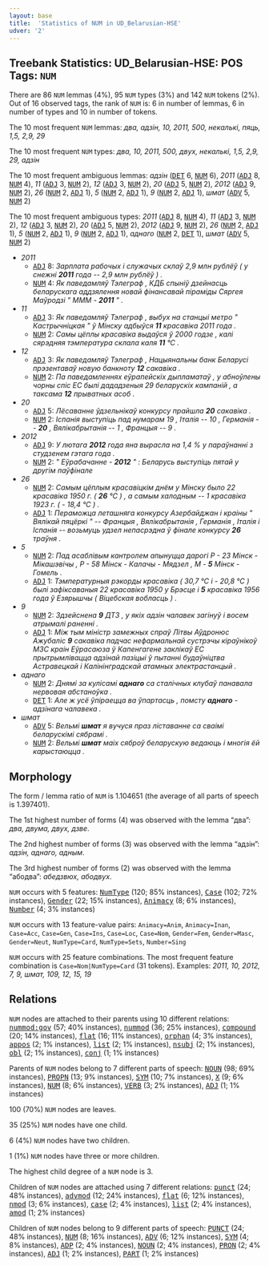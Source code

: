 ```yaml
---
layout: base
title:  'Statistics of NUM in UD_Belarusian-HSE'
udver: '2'
---
```


## Treebank Statistics: UD_Belarusian-HSE: POS Tags: `NUM`

There are 86 `NUM` lemmas (4%), 95 `NUM` types (3%) and 142 `NUM` tokens (2%).
Out of 16 observed tags, the rank of `NUM` is: 6 in number of lemmas, 6 in number of types and 10 in number of tokens.

The 10 most frequent `NUM` lemmas: <em>два, адзін, 10, 2011, 500, некалькі, пяць, 1,5, 2,9, 29</em>

The 10 most frequent `NUM` types:  <em>два, 10, 2011, 500, двух, некалькі, 1,5, 2,9, 29, адзін</em>

The 10 most frequent ambiguous lemmas: <em>адзін</em> (<tt><a href="be_hse-pos-DET.html">DET</a></tt> 6, <tt><a href="be_hse-pos-NUM.html">NUM</a></tt> 6), <em>2011</em> (<tt><a href="be_hse-pos-ADJ.html">ADJ</a></tt> 8, <tt><a href="be_hse-pos-NUM.html">NUM</a></tt> 4), <em>11</em> (<tt><a href="be_hse-pos-ADJ.html">ADJ</a></tt> 3, <tt><a href="be_hse-pos-NUM.html">NUM</a></tt> 2), <em>12</em> (<tt><a href="be_hse-pos-ADJ.html">ADJ</a></tt> 3, <tt><a href="be_hse-pos-NUM.html">NUM</a></tt> 2), <em>20</em> (<tt><a href="be_hse-pos-ADJ.html">ADJ</a></tt> 5, <tt><a href="be_hse-pos-NUM.html">NUM</a></tt> 2), <em>2012</em> (<tt><a href="be_hse-pos-ADJ.html">ADJ</a></tt> 9, <tt><a href="be_hse-pos-NUM.html">NUM</a></tt> 2), <em>26</em> (<tt><a href="be_hse-pos-NUM.html">NUM</a></tt> 2, <tt><a href="be_hse-pos-ADJ.html">ADJ</a></tt> 1), <em>5</em> (<tt><a href="be_hse-pos-NUM.html">NUM</a></tt> 2, <tt><a href="be_hse-pos-ADJ.html">ADJ</a></tt> 1), <em>9</em> (<tt><a href="be_hse-pos-NUM.html">NUM</a></tt> 2, <tt><a href="be_hse-pos-ADJ.html">ADJ</a></tt> 1), <em>шмат</em> (<tt><a href="be_hse-pos-ADV.html">ADV</a></tt> 5, <tt><a href="be_hse-pos-NUM.html">NUM</a></tt> 2)

The 10 most frequent ambiguous types:  <em>2011</em> (<tt><a href="be_hse-pos-ADJ.html">ADJ</a></tt> 8, <tt><a href="be_hse-pos-NUM.html">NUM</a></tt> 4), <em>11</em> (<tt><a href="be_hse-pos-ADJ.html">ADJ</a></tt> 3, <tt><a href="be_hse-pos-NUM.html">NUM</a></tt> 2), <em>12</em> (<tt><a href="be_hse-pos-ADJ.html">ADJ</a></tt> 3, <tt><a href="be_hse-pos-NUM.html">NUM</a></tt> 2), <em>20</em> (<tt><a href="be_hse-pos-ADJ.html">ADJ</a></tt> 5, <tt><a href="be_hse-pos-NUM.html">NUM</a></tt> 2), <em>2012</em> (<tt><a href="be_hse-pos-ADJ.html">ADJ</a></tt> 9, <tt><a href="be_hse-pos-NUM.html">NUM</a></tt> 2), <em>26</em> (<tt><a href="be_hse-pos-NUM.html">NUM</a></tt> 2, <tt><a href="be_hse-pos-ADJ.html">ADJ</a></tt> 1), <em>5</em> (<tt><a href="be_hse-pos-NUM.html">NUM</a></tt> 2, <tt><a href="be_hse-pos-ADJ.html">ADJ</a></tt> 1), <em>9</em> (<tt><a href="be_hse-pos-NUM.html">NUM</a></tt> 2, <tt><a href="be_hse-pos-ADJ.html">ADJ</a></tt> 1), <em>аднаго</em> (<tt><a href="be_hse-pos-NUM.html">NUM</a></tt> 2, <tt><a href="be_hse-pos-DET.html">DET</a></tt> 1), <em>шмат</em> (<tt><a href="be_hse-pos-ADV.html">ADV</a></tt> 5, <tt><a href="be_hse-pos-NUM.html">NUM</a></tt> 2)


* <em>2011</em>
  * <tt><a href="be_hse-pos-ADJ.html">ADJ</a></tt> 8: <em>Зарплата рабочых і служачых склаў 2,9 млн рублёў ( у снежні <b>2011</b> года -- 2,9 млн рублёў ) .</em>
  * <tt><a href="be_hse-pos-NUM.html">NUM</a></tt> 4: <em>Як паведамляў Тэлеграф , КДБ спыніў дзейнасць беларускага аддзялення новай фінансавай піраміды Сяргея Маўродзі " МММ - <b>2011</b> " .</em>
* <em>11</em>
  * <tt><a href="be_hse-pos-ADJ.html">ADJ</a></tt> 3: <em>Як паведамляў Тэлеграф , выбух на станцыі метро " Кастрычніцкая " ў Мінску адбыўся <b>11</b> красавіка 2011 года .</em>
  * <tt><a href="be_hse-pos-NUM.html">NUM</a></tt> 2: <em>Самы цёплы красавіка выдаўся ў 2000 годзе , калі сярэдняя тэмпература склала каля <b>11</b> °С .</em>
* <em>12</em>
  * <tt><a href="be_hse-pos-ADJ.html">ADJ</a></tt> 3: <em>Як паведамляў Тэлеграф , Нацыянальны банк Беларусі прэзентаваў новую банкноту <b>12</b> сакавіка .</em>
  * <tt><a href="be_hse-pos-NUM.html">NUM</a></tt> 2: <em>Па паведамленнях еўрапейскіх дыпламатаў , у абноўлены чорны спіс ЕС былі дададзеныя 29 беларускіх кампаній , а таксама <b>12</b> прыватных асоб .</em>
* <em>20</em>
  * <tt><a href="be_hse-pos-ADJ.html">ADJ</a></tt> 5: <em>Лёсаванне ўдзельнікаў конкурсу прайшла <b>20</b> сакавіка .</em>
  * <tt><a href="be_hse-pos-NUM.html">NUM</a></tt> 2: <em>Іспанія выступіць пад нумарам 19 , Італія -- 10 , Германія -- <b>20</b> , Вялікабрытанія -- 1 , Францыя -- 9 .</em>
* <em>2012</em>
  * <tt><a href="be_hse-pos-ADJ.html">ADJ</a></tt> 9: <em>У лютага <b>2012</b> года яна вырасла на 1,4 % у параўнанні з студзенем гэтага года .</em>
  * <tt><a href="be_hse-pos-NUM.html">NUM</a></tt> 2: <em>" Еўрабачанне - <b>2012</b> " : Беларусь выступіць пятай у другім паўфінале</em>
* <em>26</em>
  * <tt><a href="be_hse-pos-NUM.html">NUM</a></tt> 2: <em>Самым цёплым красавіцкім днём у Мінску было 22 красавіка 1950 г. ( <b>26</b> °С ) , а самым халодным -- 1 красавіка 1923 г. ( - 18,4 °С ) .</em>
  * <tt><a href="be_hse-pos-ADJ.html">ADJ</a></tt> 1: <em>Пераможца леташняга конкурсу Азербайджан і краіны " Вялікай пяцёркі " -- Францыя , Вялікабрытанія , Германія , Італія і Іспанія -- возьмуць удзел непасрэдна ў фінале конкурсу <b>26</b> траўня .</em>
* <em>5</em>
  * <tt><a href="be_hse-pos-NUM.html">NUM</a></tt> 2: <em>Пад асаблівым кантролем апынуцца дарогі Р - 23 Мінск - Мікашэвічы , Р - 58 Мінск - Калачы - Мядзел , М - <b>5</b> Мінск - Гомель .</em>
  * <tt><a href="be_hse-pos-ADJ.html">ADJ</a></tt> 1: <em>Тэмпературныя рэкорды красавіка ( 30,7 °С і - 20,8 °С ) былі зафіксаваныя 22 красавіка 1950 у Брэсце і <b>5</b> красавіка 1956 года ў Езярышчы ( Віцебская вобласць ) .</em>
* <em>9</em>
  * <tt><a href="be_hse-pos-NUM.html">NUM</a></tt> 2: <em>Здзейснена <b>9</b> ДТЗ , у якіх адзін чалавек загінуў і восем атрымалі раненні .</em>
  * <tt><a href="be_hse-pos-ADJ.html">ADJ</a></tt> 1: <em>Між тым міністр замежных спраў Літвы Аўдронюс Ажубаліс <b>9</b> сакавіка падчас нефармальнай сустрэчы кіраўнікоў МЗС краін Еўрасаюза ў Капенгагене заклікаў ЕС прытрымлівацца адзінай пазіцыі ў пытанні будаўніцтва Астравецкай і Калінінградскай атамных электрастанцый .</em>
* <em>аднаго</em>
  * <tt><a href="be_hse-pos-NUM.html">NUM</a></tt> 2: <em>Днямі за кулісамі <b>аднаго</b> са сталічных клубаў панавала нервовая абстаноўка .</em>
  * <tt><a href="be_hse-pos-DET.html">DET</a></tt> 1: <em>Але ж усё ўпіраецца ва ўпартасць , помсту <b>аднаго</b> - адзінага чалавека .</em>
* <em>шмат</em>
  * <tt><a href="be_hse-pos-ADV.html">ADV</a></tt> 5: <em>Вельмі <b>шмат</b> я вучуся праз ліставанне са сваімі беларускімі сябрамі .</em>
  * <tt><a href="be_hse-pos-NUM.html">NUM</a></tt> 2: <em>Вельмі <b>шмат</b> маіх сяброў беларускую ведаюць і многія ёй карыстаюцца .</em>

## Morphology

The form / lemma ratio of `NUM` is 1.104651 (the average of all parts of speech is 1.397401).

The 1st highest number of forms (4) was observed with the lemma “два”: <em>два, двума, двух, дзве</em>.

The 2nd highest number of forms (3) was observed with the lemma “адзін”: <em>адзін, аднаго, адным</em>.

The 3rd highest number of forms (2) was observed with the lemma “абодва”: <em>абедзвюх, абодвух</em>.

`NUM` occurs with 5 features: <tt><a href="be_hse-feat-NumType.html">NumType</a></tt> (120; 85% instances), <tt><a href="be_hse-feat-Case.html">Case</a></tt> (102; 72% instances), <tt><a href="be_hse-feat-Gender.html">Gender</a></tt> (22; 15% instances), <tt><a href="be_hse-feat-Animacy.html">Animacy</a></tt> (8; 6% instances), <tt><a href="be_hse-feat-Number.html">Number</a></tt> (4; 3% instances)

`NUM` occurs with 13 feature-value pairs: `Animacy=Anim`, `Animacy=Inan`, `Case=Acc`, `Case=Gen`, `Case=Ins`, `Case=Loc`, `Case=Nom`, `Gender=Fem`, `Gender=Masc`, `Gender=Neut`, `NumType=Card`, `NumType=Sets`, `Number=Sing`

`NUM` occurs with 25 feature combinations.
The most frequent feature combination is `Case=Nom|NumType=Card` (31 tokens).
Examples: <em>2011, 10, 2012, 7, 9, шмат, 109, 12, 15, 19</em>


## Relations

`NUM` nodes are attached to their parents using 10 different relations: <tt><a href="be_hse-dep-nummod-gov.html">nummod:gov</a></tt> (57; 40% instances), <tt><a href="be_hse-dep-nummod.html">nummod</a></tt> (36; 25% instances), <tt><a href="be_hse-dep-compound.html">compound</a></tt> (20; 14% instances), <tt><a href="be_hse-dep-flat.html">flat</a></tt> (16; 11% instances), <tt><a href="be_hse-dep-orphan.html">orphan</a></tt> (4; 3% instances), <tt><a href="be_hse-dep-appos.html">appos</a></tt> (2; 1% instances), <tt><a href="be_hse-dep-list.html">list</a></tt> (2; 1% instances), <tt><a href="be_hse-dep-nsubj.html">nsubj</a></tt> (2; 1% instances), <tt><a href="be_hse-dep-obl.html">obl</a></tt> (2; 1% instances), <tt><a href="be_hse-dep-conj.html">conj</a></tt> (1; 1% instances)

Parents of `NUM` nodes belong to 7 different parts of speech: <tt><a href="be_hse-pos-NOUN.html">NOUN</a></tt> (98; 69% instances), <tt><a href="be_hse-pos-PROPN.html">PROPN</a></tt> (13; 9% instances), <tt><a href="be_hse-pos-SYM.html">SYM</a></tt> (10; 7% instances), <tt><a href="be_hse-pos-X.html">X</a></tt> (9; 6% instances), <tt><a href="be_hse-pos-NUM.html">NUM</a></tt> (8; 6% instances), <tt><a href="be_hse-pos-VERB.html">VERB</a></tt> (3; 2% instances), <tt><a href="be_hse-pos-ADJ.html">ADJ</a></tt> (1; 1% instances)

100 (70%) `NUM` nodes are leaves.

35 (25%) `NUM` nodes have one child.

6 (4%) `NUM` nodes have two children.

1 (1%) `NUM` nodes have three or more children.

The highest child degree of a `NUM` node is 3.

Children of `NUM` nodes are attached using 7 different relations: <tt><a href="be_hse-dep-punct.html">punct</a></tt> (24; 48% instances), <tt><a href="be_hse-dep-advmod.html">advmod</a></tt> (12; 24% instances), <tt><a href="be_hse-dep-flat.html">flat</a></tt> (6; 12% instances), <tt><a href="be_hse-dep-nmod.html">nmod</a></tt> (3; 6% instances), <tt><a href="be_hse-dep-case.html">case</a></tt> (2; 4% instances), <tt><a href="be_hse-dep-list.html">list</a></tt> (2; 4% instances), <tt><a href="be_hse-dep-amod.html">amod</a></tt> (1; 2% instances)

Children of `NUM` nodes belong to 9 different parts of speech: <tt><a href="be_hse-pos-PUNCT.html">PUNCT</a></tt> (24; 48% instances), <tt><a href="be_hse-pos-NUM.html">NUM</a></tt> (8; 16% instances), <tt><a href="be_hse-pos-ADV.html">ADV</a></tt> (6; 12% instances), <tt><a href="be_hse-pos-SYM.html">SYM</a></tt> (4; 8% instances), <tt><a href="be_hse-pos-ADP.html">ADP</a></tt> (2; 4% instances), <tt><a href="be_hse-pos-NOUN.html">NOUN</a></tt> (2; 4% instances), <tt><a href="be_hse-pos-PRON.html">PRON</a></tt> (2; 4% instances), <tt><a href="be_hse-pos-ADJ.html">ADJ</a></tt> (1; 2% instances), <tt><a href="be_hse-pos-PART.html">PART</a></tt> (1; 2% instances)


